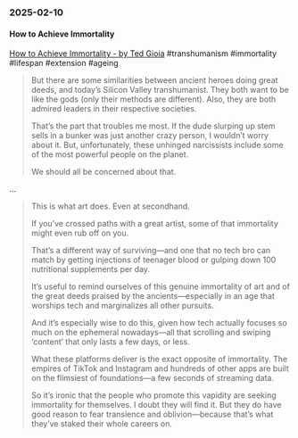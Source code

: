 ### 2025-02-10
#### How to Achieve Immortality
[How to Achieve Immortality - by Ted Gioia](https://www.honest-broker.com/p/how-to-achieve-immortality) #transhumanism #immortality #lifespan #extension #ageing

> But there are some similarities between ancient heroes doing great deeds, and today’s Silicon Valley transhumanist. They both want to be like the gods (only their methods are different). Also, they are both admired leaders in their respective societies.
> 
> That’s the part that troubles me most. If the dude slurping up stem sells in a bunker was just another crazy person, I wouldn’t worry about it. But, unfortunately, these unhinged narcissists include some of the most powerful people on the planet.
> 
> We should all be concerned about that.

…

> This is what art does. Even at secondhand.
> 
> If you’ve crossed paths with a great artist, some of that immortality might even rub off on you.
> 
> That’s a different way of surviving—and one that no tech bro can match by getting injections of teenager blood or gulping down 100 nutritional supplements per day.
> 
> It’s useful to remind ourselves of this genuine immortality of art and of the great deeds praised by the ancients—especially in an age that worships tech and marginalizes all other pursuits.
> 
> And it’s especially wise to do this, given how tech actually focuses so much on the ephemeral nowadays—all that scrolling and swiping ‘content’ that only lasts a few days, or less.
> 
> What these platforms deliver is the exact opposite of immortality. The empires of TikTok and Instagram and hundreds of other apps are built on the flimsiest of foundations—a few seconds of streaming data.
> 
> So it’s ironic that the people who promote this vapidity are seeking immortality for themselves. I doubt they will find it. But they do have good reason to fear transience and oblivion—because that’s what they’ve staked their whole careers on.